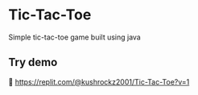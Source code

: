# Tic-Tac-Toe
Simple tic-tac-toe game built using java

## Try demo
🔗 https://replit.com/@kushrockz2001/Tic-Tac-Toe?v=1
